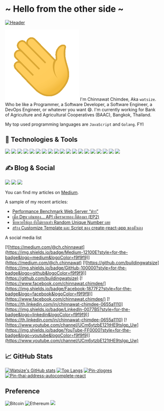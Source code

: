 # ~ Hello from the other side ~

[![Header](https://raw.githubusercontent.com/MartinHeinz/MartinHeinz/master/readme_header.png "Header")](https://martinheinz.dev/)

![wave](https://raw.githubusercontent.com/buildingwatsize/buildingwatsize/main/assets/wave.gif) I'm Chinnawat Chimdee, Aka `watsize`. Who be like a Programmer, a Software Developer, a Software Engineer, a DevOps Engineer, or whatever you want :smile:. I'm currently working for Bank of Agriculture and Agricultural Cooperatives (BAAC), Bangkok, Thailand.

My top used programming languages are `JavaScript` and `Golang`. FYI

## 🔧 Technologies & Tools
![](https://img.shields.io/badge/OS-macOS-informational?style=for-the-badge&logo=macos&logoColor=f9f9f9&color=001634)
![](https://img.shields.io/badge/Shell-iTerm2-informational?style=for-the-badge&logo=iterm2&logoColor=f9f9f9&color=001634)
![](https://img.shields.io/badge/Editor-VSCode-information?style=for-the-badge&logo=visual-studio&logoColor=f9f9f9&color=001634)
![](https://img.shields.io/badge/Code-Golang-informational?style=for-the-badge&logo=go&logoColor=f9f9f9&color=001634)
![](https://img.shields.io/badge/Code-JavaScript-informational?style=for-the-badge&logo=javascript&logoColor=f9f9f9&color=001634)
![](https://img.shields.io/badge/Framework-GoFiber-informational?style=for-the-badge&logo=go&logoColor=f9f9f9&color=001634)
![](https://img.shields.io/badge/Framework-ReactJS-informational?style=for-the-badge&logo=react&logoColor=f9f9f9&color=001634)
![](https://img.shields.io/badge/CSS-AntDesign-informational?style=for-the-badge&logo=antdesign&logoColor=f9f9f9&color=001634)
![](https://img.shields.io/badge/CSS-Tailwind-informational?style=for-the-badge&logo=tailwindcss&logoColor=f9f9f9&color=001634)
![](https://img.shields.io/badge/CSS-PrimeReact-informational?style=for-the-badge&logo=css3&logoColor=f9f9f9&color=001634)
![](https://img.shields.io/badge/Testing-Jest-informational?style=for-the-badge&logo=jest&logoColor=f9f9f9&color=001634)
![](https://img.shields.io/badge/Testing-Cypress-informational?style=for-the-badge&logo=cypress&logoColor=f9f9f9&color=001634)
![](https://img.shields.io/badge/Database-MongoDB-informational?style=for-the-badge&logo=mongodb&logoColor=f9f9f9&color=001634)
![](https://img.shields.io/badge/Tools-Jenkins-informational?style=for-the-badge&logo=jenkins&logoColor=f9f9f9&color=001634)
![](https://img.shields.io/badge/Tools-SonarQube-informational?style=for-the-badge&logo=sonarqube&logoColor=f9f9f9&color=001634)
![](https://img.shields.io/badge/Tools-Docker-informational?style=for-the-badge&logo=docker&logoColor=f9f9f9&color=001634)
![](https://img.shields.io/badge/Tools-Kubernetes-informational?style=for-the-badge&logo=kubernetes&logoColor=f9f9f9&color=001634)
![](https://img.shields.io/badge/Tools-Figma-informational?style=for-the-badge&logo=figma&logoColor=f9f9f9&color=001634)
![](https://img.shields.io/badge/Tools-Miro-informational?style=for-the-badge&logo=miro&logoColor=f9f9f9&color=001634)

## &#x270d; Blog & Social

![](https://img.shields.io/github/followers/buildingwatsize?style=social)
![](https://img.shields.io/youtube/channel/views/UCm6ytzbE121tHE9tsIgp_Uw?style=social)
![](https://img.shields.io/badge/medium-25-followers?&logo=medium&style=social)

You can find my articles on [Medium](https://medium.com/@ch.chinnawat).

A sample of my recent articles:

- [Performance Benchmark Web Server “ขำๆ”][blog-1]
- [เมื่อ Dev เล่นทอง… API เช็คราคาทอง ก็ต้องมา (EP2)][blog-2]
- [ซื้อหวยให้ถูก ยังไม่ยากเท่า Random Unique Number เลย][blog-3]
- [สร้าง Customize Template และ Script ของ create-react-app ของตัวเอง][blog-4]

A social media list

[![https://medium.com/@ch.chinnawat](https://img.shields.io/badge/Medium-12100E?style=for-the-badge&logo=medium&logoColor=f9f9f9)](https://medium.com/@ch.chinnawat)
[![https://github.com/buildingwatsize](https://img.shields.io/badge/GitHub-100000?style=for-the-badge&logo=github&logoColor=f9f9f9)](https://github.com/buildingwatsize)
[![https://www.facebook.com/chinnawat.chimdee/](https://img.shields.io/badge/Facebook-1877F2?style=for-the-badge&logo=facebook&logoColor=f9f9f9)](https://www.facebook.com/chinnawat.chimdee/)
[![https://th.linkedin.com/in/chinnawat-chimdee-0655a1110](https://img.shields.io/badge/LinkedIn-0077B5?style=for-the-badge&logo=linkedin&logoColor=f9f9f9)](https://th.linkedin.com/in/chinnawat-chimdee-0655a1110)
[![https://www.youtube.com/channel/UCm6ytzbE121tHE9tsIgp_Uw](https://img.shields.io/badge/YouTube-FF0000?style=for-the-badge&logo=youtube&logoColor=f9f9f9)](https://www.youtube.com/channel/UCm6ytzbE121tHE9tsIgp_Uw)

## :chart_with_upwards_trend: GitHub Stats

[![Watsize's GitHub stats](https://github-readme-stats.vercel.app/api?username=buildingwatsize&hide=contribs,prs&show_icons=true&title_color=f9f9f9&text_color=CFDAFF&bg_color=001634&icon_color=EBF6FF)](https://github.com/buildingwatsize/buildingwatsize)
[![Top Langs](https://github-readme-stats.vercel.app/api/top-langs/?username=buildingwatsize&layout=compact&hide=java,php,css&langs_count=4&title_color=f9f9f9&text_color=CFDAFF&bg_color=001634&icon_color=EBF6FF)](https://github.com/buildingwatsize/buildingwatsize)
[![Pin-zlogres](https://github-readme-stats.vercel.app/api/pin/?username=buildingwatsize&repo=zlogres&title_color=f9f9f9&text_color=CFDAFF&bg_color=001634&icon_color=EBF6FF)](https://github.com/buildingwatsize/zlogres)
[![Pin-thai-address-autocomplete-react](https://github-readme-stats.vercel.app/api/pin/?username=buildingwatsize&repo=thai-address-autocomplete-react&title_color=f9f9f9&text_color=CFDAFF&bg_color=001634&icon_color=EBF6FF)](https://github.com/buildingwatsize/thai-address-autocomplete-react)

## Preference

![Bitcoin](https://img.shields.io/badge/Bitcoin-000000?style=for-the-badge&logo=bitcoin&logoColor=f9f9f9)
![Ethereum](https://img.shields.io/badge/Ethereum-001634?style=for-the-badge&logo=Ethereum&logoColor=f9f9f9)
![](https://img.shields.io/badge/PlayStation-003791?style=for-the-badge&logo=playstation&logoColor=f9f9f9)

<!-- Blog Posts -->

[blog-1]: https://medium.com/@ch.chinnawat/performance-benchmark-web-server-%E0%B8%82%E0%B8%B3%E0%B9%86-3ceda494247e
[blog-2]: https://medium.com/@ch.chinnawat/%E0%B9%80%E0%B8%A1%E0%B8%B7%E0%B9%88%E0%B8%AD-dev-%E0%B9%80%E0%B8%A5%E0%B9%88%E0%B8%99%E0%B8%97%E0%B8%AD%E0%B8%87-api-%E0%B9%80%E0%B8%8A%E0%B9%87%E0%B8%84%E0%B8%A3%E0%B8%B2%E0%B8%84%E0%B8%B2%E0%B8%97%E0%B8%AD%E0%B8%87-%E0%B8%81%E0%B9%87%E0%B8%95%E0%B9%89%E0%B8%AD%E0%B8%87%E0%B8%A1%E0%B8%B2-ep2-ac848865275e
[blog-3]: https://medium.com/devops-baac/%E0%B8%8B%E0%B8%B7%E0%B9%89%E0%B8%AD%E0%B8%AB%E0%B8%A7%E0%B8%A2%E0%B9%83%E0%B8%AB%E0%B9%89%E0%B8%96%E0%B8%B9%E0%B8%81-%E0%B8%A2%E0%B8%B1%E0%B8%87%E0%B9%84%E0%B8%A1%E0%B9%88%E0%B8%A2%E0%B8%B2%E0%B8%81%E0%B9%80%E0%B8%97%E0%B9%88%E0%B8%B2-random-unique-number-%E0%B9%80%E0%B8%A5%E0%B8%A2-e23a03b9f2ea
[blog-4]: https://medium.com/devops-baac/%E0%B8%AA%E0%B8%A3%E0%B9%89%E0%B8%B2%E0%B8%87-customize-template-%E0%B9%81%E0%B8%A5%E0%B8%B0-script-%E0%B8%82%E0%B8%AD%E0%B8%87-create-react-app-%E0%B8%82%E0%B8%AD%E0%B8%87%E0%B8%95%E0%B8%B1%E0%B8%A7%E0%B9%80%E0%B8%AD%E0%B8%87-cfbb77c40a7d

<!-- Resources -->
<!-- GitHub Readme Stats: https://github.com/anuraghazra/github-readme-stats -->
<!-- Emojis: https://github.com/ikatyang/emoji-cheat-sheet/blob/master/README.md -->
<!-- Icons: https://simpleicons.org/ -->
<!-- Shields: https://shields.io/ -->
